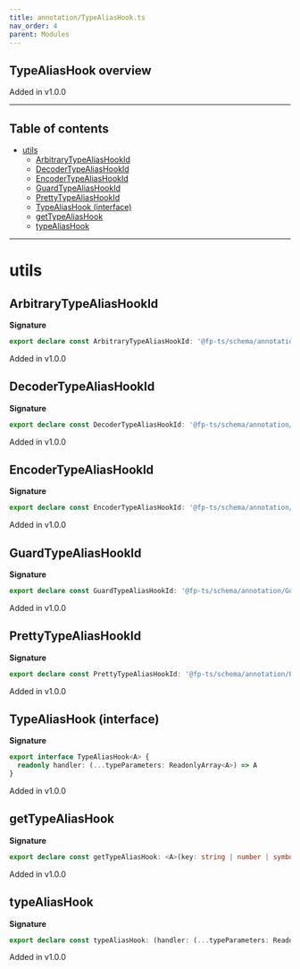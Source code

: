 ```yaml
---
title: annotation/TypeAliasHook.ts
nav_order: 4
parent: Modules
---
```


## TypeAliasHook overview

Added in v1.0.0

---

<h2 class="text-delta">Table of contents</h2>

- [utils](#utils)
  - [ArbitraryTypeAliasHookId](#arbitrarytypealiashookid)
  - [DecoderTypeAliasHookId](#decodertypealiashookid)
  - [EncoderTypeAliasHookId](#encodertypealiashookid)
  - [GuardTypeAliasHookId](#guardtypealiashookid)
  - [PrettyTypeAliasHookId](#prettytypealiashookid)
  - [TypeAliasHook (interface)](#typealiashook-interface)
  - [getTypeAliasHook](#gettypealiashook)
  - [typeAliasHook](#typealiashook)

---

# utils

## ArbitraryTypeAliasHookId

**Signature**

```ts
export declare const ArbitraryTypeAliasHookId: '@fp-ts/schema/annotation/ArbitraryTypeAliasHookId'
```

Added in v1.0.0

## DecoderTypeAliasHookId

**Signature**

```ts
export declare const DecoderTypeAliasHookId: '@fp-ts/schema/annotation/DecoderTypeAliasHookId'
```

Added in v1.0.0

## EncoderTypeAliasHookId

**Signature**

```ts
export declare const EncoderTypeAliasHookId: '@fp-ts/schema/annotation/EncoderTypeAliasHookId'
```

Added in v1.0.0

## GuardTypeAliasHookId

**Signature**

```ts
export declare const GuardTypeAliasHookId: '@fp-ts/schema/annotation/GuardTypeAliasHookId'
```

Added in v1.0.0

## PrettyTypeAliasHookId

**Signature**

```ts
export declare const PrettyTypeAliasHookId: '@fp-ts/schema/annotation/PrettyTypeAliasHookId'
```

Added in v1.0.0

## TypeAliasHook (interface)

**Signature**

```ts
export interface TypeAliasHook<A> {
  readonly handler: (...typeParameters: ReadonlyArray<A>) => A
}
```

Added in v1.0.0

## getTypeAliasHook

**Signature**

```ts
export declare const getTypeAliasHook: <A>(key: string | number | symbol) => (annotated: Annotated) => Option<A>
```

Added in v1.0.0

## typeAliasHook

**Signature**

```ts
export declare const typeAliasHook: (handler: (...typeParameters: ReadonlyArray<any>) => any) => TypeAliasHook<any>
```

Added in v1.0.0
